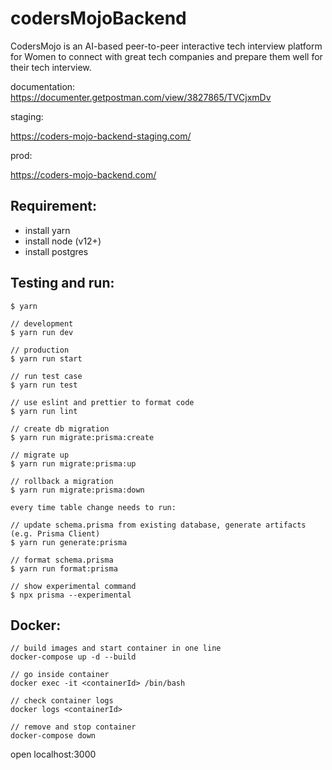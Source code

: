 # codersMojoBackend

CodersMojo is an AI-based peer-to-peer interactive tech interview platform for Women to connect with great tech companies and prepare them well for their tech interview.

documentation: https://documenter.getpostman.com/view/3827865/TVCjxmDv

staging:

https://coders-mojo-backend-staging.com/

prod:

https://coders-mojo-backend.com/

## Requirement:

- install yarn
- install node (v12+)
- install postgres

## Testing and run:

```
$ yarn

// development
$ yarn run dev

// production
$ yarn run start

// run test case
$ yarn run test

// use eslint and prettier to format code
$ yarn run lint
```

```
// create db migration
$ yarn run migrate:prisma:create

// migrate up
$ yarn run migrate:prisma:up

// rollback a migration
$ yarn run migrate:prisma:down

every time table change needs to run:

// update schema.prisma from existing database, generate artifacts (e.g. Prisma Client)
$ yarn run generate:prisma

// format schema.prisma
$ yarn run format:prisma

// show experimental command
$ npx prisma --experimental
```

## Docker:

```
// build images and start container in one line
docker-compose up -d --build

// go inside container
docker exec -it <containerId> /bin/bash

// check container logs
docker logs <containerId>

// remove and stop container
docker-compose down
```

open localhost:3000
